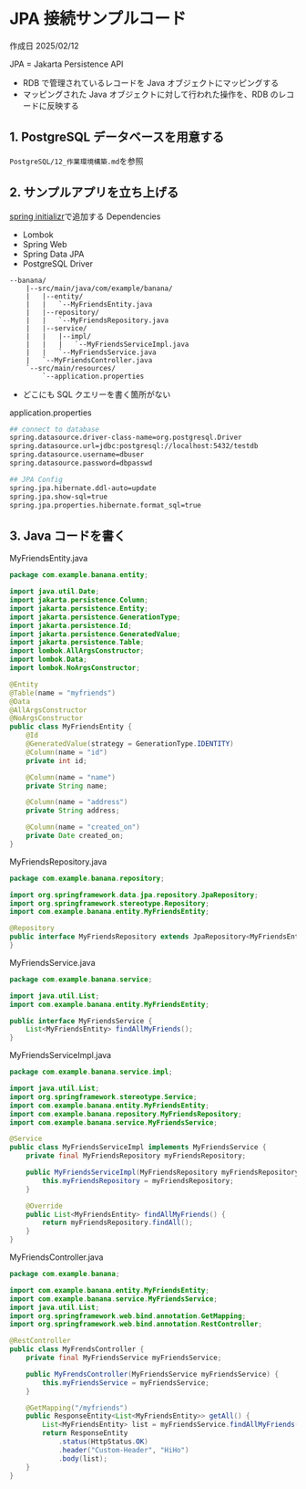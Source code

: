 # JPA 接続サンプルコード

作成日 2025/02/12

JPA = Jakarta Persistence API

- RDB で管理されているレコードを Java オブジェクトにマッピングする
- マッピングされた Java オブジェクトに対して行われた操作を、RDB のレコードに反映する

## 1. PostgreSQL データベースを用意する

`PostgreSQL/12_作業環境構築.md`を参照

## 2. サンプルアプリを立ち上げる

[spring initializr](https://start.spring.io/)で追加する Dependencies

- Lombok
- Spring Web
- Spring Data JPA
- PostgreSQL Driver

```text
--banana/
    |--src/main/java/com/example/banana/
    |   |--entity/
    |   |   `--MyFriendsEntity.java
    |   |--repository/
    |   |   `--MyFriendsRepository.java
    |   |--service/
    |   |   |--impl/
    |   |   |   `--MyFriendsServiceImpl.java
    |   |   `--MyFriendsService.java
    |   `--MyFriendsController.java
    `--src/main/resources/
        `--application.properties
```

- どこにも SQL クエリーを書く箇所がない

application.properties

```bash
## connect to database
spring.datasource.driver-class-name=org.postgresql.Driver
spring.datasource.url=jdbc:postgresql://localhost:5432/testdb
spring.datasource.username=dbuser
spring.datasource.password=dbpasswd

## JPA Config
spring.jpa.hibernate.ddl-auto=update
spring.jpa.show-sql=true
spring.jpa.properties.hibernate.format_sql=true
```

## 3. Java コードを書く

MyFriendsEntity.java

```java
package com.example.banana.entity;

import java.util.Date;
import jakarta.persistence.Column;
import jakarta.persistence.Entity;
import jakarta.persistence.GenerationType;
import jakarta.persistence.Id;
import jakarta.persistence.GeneratedValue;
import jakarta.persistence.Table;
import lombok.AllArgsConstructor;
import lombok.Data;
import lombok.NoArgsConstructor;

@Entity
@Table(name = "myfriends")
@Data
@AllArgsConstructor
@NoArgsConstructor
public class MyFriendsEntity {
    @Id
    @GeneratedValue(strategy = GenerationType.IDENTITY)
    @Column(name = "id")
    private int id;

    @Column(name = "name")
    private String name;

    @Column(name = "address")
    private String address;

    @Column(name = "created_on")
    private Date created_on;
}
```

MyFriendsRepository.java

```java
package com.example.banana.repository;

import org.springframework.data.jpa.repository.JpaRepository;
import org.springframework.stereotype.Repository;
import com.example.banana.entity.MyFriendsEntity;

@Repository
public interface MyFriendsRepository extends JpaRepository<MyFriendsEntity, Integer> {
}
```

MyFriendsService.java

```java
package com.example.banana.service;

import java.util.List;
import com.example.banana.entity.MyFriendsEntity;

public interface MyFriendsService {
    List<MyFriendsEntity> findAllMyFriends();
}
```

MyFriendsServiceImpl.java

```java
package com.example.banana.service.impl;

import java.util.List;
import org.springframework.stereotype.Service;
import com.example.banana.entity.MyFriendsEntity;
import com.example.banana.repository.MyFriendsRepository;
import com.example.banana.service.MyFriendsService;

@Service
public class MyFriendsServiceImpl implements MyFriendsService {
    private final MyFriendsRepository myFriendsRepository;

    public MyFriendsServiceImpl(MyFriendsRepository myFriendsRepository) {
        this.myFriendsRepository = myFriendsRepository;
    }

    @Override
    public List<MyFriendsEntity> findAllMyFriends() {
        return myFriendsRepository.findAll();
    }
}
```

MyFriendsController.java

```java
package com.example.banana;

import com.example.banana.entity.MyFriendsEntity;
import com.example.banana.service.MyFriendsService;
import java.util.List;
import org.springframework.web.bind.annotation.GetMapping;
import org.springframework.web.bind.annotation.RestController;

@RestController
public class MyFrendsController {
    private final MyFriendsService myFriendsService;

    public MyFrendsController(MyFriendsService myFriendsService) {
        this.myFriendsService = myFriendsService;
    }

    @GetMapping("/myfriends")
    public ResponseEntity<List<MyFriendsEntity>> getAll() {
        List<MyFriendsEntity> list = myFriendsService.findAllMyFriends();
        return ResponseEntity
            .status(HttpStatus.OK)
            .header("Custom-Header", "HiHo")
            .body(list);
    }
}
```
